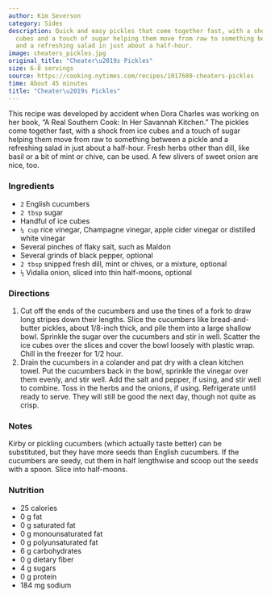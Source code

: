 ```yaml
---
author: Kim Severson
category: Sides
description: Quick and easy pickles that come together fast, with a shock from ice
  cubes and a touch of sugar helping them move from raw to something between a pickle
  and a refreshing salad in just about a half-hour.
image: cheaters_pickles.jpg
original_title: "Cheater\u2019s Pickles"
size: 6-8 servings
source: https://cooking.nytimes.com/recipes/1017680-cheaters-pickles
time: About 45 minutes
title: "Cheater\u2019s Pickles"
---
```

This recipe was developed by accident when Dora Charles was working on her book, “A Real Southern Cook: In Her Savannah Kitchen.” The pickles come together fast, with a shock from ice cubes and a touch of sugar helping them move from raw to something between a pickle and a refreshing salad in just about a half-hour. Fresh herbs other than dill, like basil or a bit of mint or chive, can be used. A few slivers of sweet onion are nice, too.

### Ingredients

* `2` English cucumbers
* `2 tbsp` sugar
* Handful of ice cubes
* `¼ cup` rice vinegar, Champagne vinegar, apple cider vinegar or distilled white vinegar
* Several pinches of flaky salt, such as Maldon
* Several grinds of black pepper, optional
* `2 tbsp` snipped fresh dill, mint or chives, or a mixture, optional
* `½` Vidalia onion, sliced into thin half-moons, optional

### Directions

1. Cut off the ends of the cucumbers and use the tines of a fork to draw long stripes down their lengths. Slice the cucumbers like bread-and-butter pickles, about 1/8-inch thick, and pile them into a large shallow bowl. Sprinkle the sugar over the cucumbers and stir in well. Scatter the ice cubes over the slices and cover the bowl loosely with plastic wrap. Chill in the freezer for 1/2 hour.
2. Drain the cucumbers in a colander and pat dry with a clean kitchen towel. Put the cucumbers back in the bowl, sprinkle the vinegar over them evenly, and stir well. Add the salt and pepper, if using, and stir well to combine. Toss in the herbs and the onions, if using. Refrigerate until ready to serve. They will still be good the next day, though not quite as crisp.

### Notes

Kirby or pickling cucumbers (which actually taste better) can be substituted, but they have more seeds than English cucumbers. If the cucumbers are seedy, cut them in half lengthwise and scoop out the seeds with a spoon. Slice into half-moons.

### Nutrition

- 25 calories
- 0 g fat
- 0 g saturated fat
- 0 g monounsaturated fat
- 0 g polyunsaturated fat
- 6 g carbohydrates
- 0 g dietary fiber
- 4 g sugars
- 0 g protein
- 184 mg sodium
